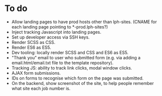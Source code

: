 To do
=====

* Allow landing pages to have prod hosts other than lph-sites. (CNAME for each landing page pointing to *-prod.lph-sites?)
* Inject tracking Javascript into landing pages.
* Set up developer access via SSH keys.
* Render SCSS as CSS.
* Render ES6 as ES5.
* Dev tooling: locally render SCSS and CSS and ES6 as ES5.
* "Thank you" email to user who submitted form (e.g. via adding a email.html/email.txt file to the template repository).
* Tracking JS: ability to track link clicks, modal window clicks.
* AJAX form submissions.
* IDs on forms to recognise which form on the page was submitted.
* On the backend, show screenshot of the site, to help people remember what site each job number is.
